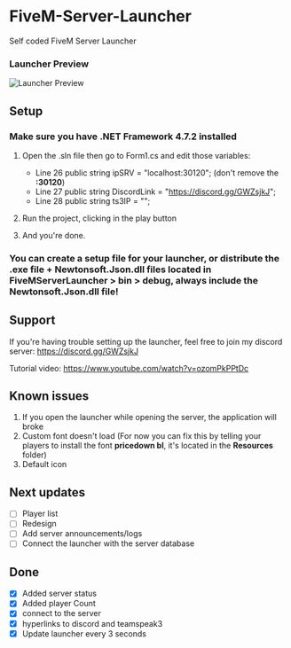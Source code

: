 # FiveM-Server-Launcher



Self coded FiveM Server Launcher

### Launcher Preview

![Launcher Preview](https://i.imgur.com/J0DMKyy.jpg)


## Setup

### Make sure you have .NET Framework 4.7.2 installed

1. Open the .sln file then go to Form1.cs and edit those variables: 
      - Line 26 public string ipSRV = "localhost:30120"; (don't remove the **:30120**)
      - Line 27 public string DiscordLink = "https://discord.gg/GWZsjkJ";
      - Line 28 public string ts3IP = "";
    
2. Run the project, clicking in the play button

3. And you're done.

### You can create a setup file for your launcher, or distribute the .exe file + Newtonsoft.Json.dll files located in FiveMServerLauncher > bin > debug, always include the Newtonsoft.Json.dll file!

## Support
If you're having trouble setting up the launcher, feel free to join my discord server: https://discord.gg/GWZsjkJ

Tutorial video: https://www.youtube.com/watch?v=ozomPkPPtDc

## Known issues

1. If you open the launcher while opening the server, the application will broke
2. Custom font doesn't load (For now you can fix this by telling your players to install the font **pricedown bl**, it's located in the **Resources** folder)
3. Default icon


## Next updates

- [ ] Player list
- [ ] Redesign
- [ ] Add server announcements/logs
- [ ] Connect the launcher with the server database

## Done
- [x] Added server status
- [x] Added player Count
- [x] connect to the server
- [x] hyperlinks to discord and teamspeak3
- [x] Update launcher every 3 seconds

